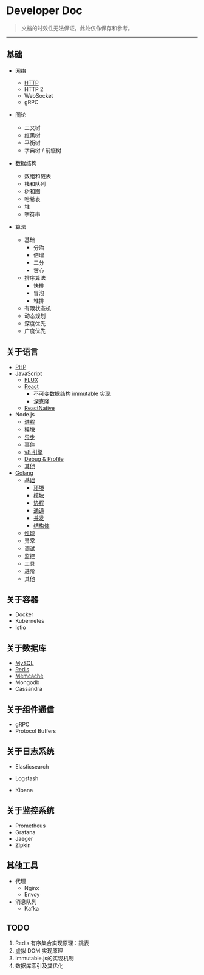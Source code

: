 Developer Doc
=========================

> 文档的时效性无法保证，此处仅作保存和参考。

---

## 基础

- 网络
  - [HTTP](https://github.com/stultuss/doc/blob/master/doc/net/HTTP.md)
  - HTTP 2
  - WebSocket
  - gRPC
- 图论
  - 二叉树
  - 红黑树
  - 平衡树
  - 字典树 / 前缀树
- 数据结构
  - 数组和链表
  - 栈和队列
  - 树和图
  - 哈希表
  - 堆
  - 字符串

- 算法
  - 基础
    - 分治
    - 倍增
    - 二分
    - 贪心
  - 排序算法
    - 快排
    - 冒泡
    - 堆排
  - 有限状态机
  - 动态规划
  - 深度优先
  - 广度优先

## 关于语言

- [PHP](https://github.com/stultuss/doc/blob/master/doc/language/PHP.md)
- [JavaScript](https://github.com/stultuss/doc/blob/master/doc/language/JavaScript.md)
  - [FLUX](https://github.com/stultuss/doc/blob/master/doc/language/JavaScript-FLUS.md)
  - [React](https://github.com/stultuss/doc/blob/master/doc/language/JavaScript-React.md)
    - 不可变数据结构 immutable 实现
    - 深克隆
  - [ReactNative](https://github.com/niklaus0823/demo-react-native)
- Node.js
  - [进程](https://github.com/stultuss/doc/blob/master/doc/language/Node.js-Process.md)
  - [模块](https://github.com/stultuss/doc/blob/master/doc/language/Node.js-Module.md)
  - [异步](https://github.com/stultuss/doc/blob/master/doc/language/Node.js-Async.md)
  - [事件](https://github.com/stultuss/doc/blob/master/doc/language/Node.js-Event.md)
  - [v8 引擎](https://github.com/stultuss/doc/blob/master/doc/language/Node.js-v8.md)
  - [Debug & Profile](https://github.com/stultuss/doc/blob/master/doc/language/Node.js-Profile.md)
  - [其他](https://github.com/stultuss/doc/blob/master/doc/language/Node.js-Others.md)
- [Golang](https://github.com/Unknwon/the-way-to-go_ZH_CN/)
  - [基础](https://github.com/stultuss/doc/blob/master/doc/language/Go-Base.md)
    - [环境](https://github.com/stultuss/doc/blob/master/doc/language/Go-Base-Env.md)
    - [模块](https://github.com/stultuss/doc/blob/master/doc/language/Go-Base-Modules.md)
    - [协程](https://github.com/stultuss/doc/blob/master/doc/language/Go-Base-Goroutine.md)
    - [通道](https://github.com/stultuss/doc/blob/master/doc/language/Go-Base-Channel.md)
    - [并发](https://github.com/stultuss/doc/blob/master/doc/language/Go-Base-Concurrency.md)
    - [结构体](https://github.com/stultuss/doc/blob/master/doc/language/Go-Base-Struct.md)
  - [性能](https://github.com/stultuss/doc/blob/master/doc/language/Go-Base-Profiler.md)
  - 异常
  - 调试
  - 监控
  - 工具
  - 进阶
  - 其他

## 关于容器

- Docker
- Kubernetes
- Istio

## 关于数据库

- [MySQL](https://github.com/stultuss/doc/blob/master/doc/db/MySQL.md)
- [Redis](https://github.com/stultuss/doc/blob/master/doc/db/Redis.md)
- [Memcache](https://github.com/stultuss/doc/blob/master/doc/db/Memcache.md)
- Mongodb
- Cassandra

## 关于组件通信

- gRPC
- Protocol Buffers

## 关于日志系统

- Elasticsearch

- Logstash
- Kibana

## 关于监控系统

- Prometheus
- Grafana
- Jaeger
- Zipkin

## 其他工具

- 代理
  - Nginx
  - Envoy
- 消息队列
  - Kafka

## TODO
1. Redis 有序集合实现原理：跳表
2. 虚拟 DOM 实现原理
3. Immutable.js的实现机制
4. 数据库索引及其优化
